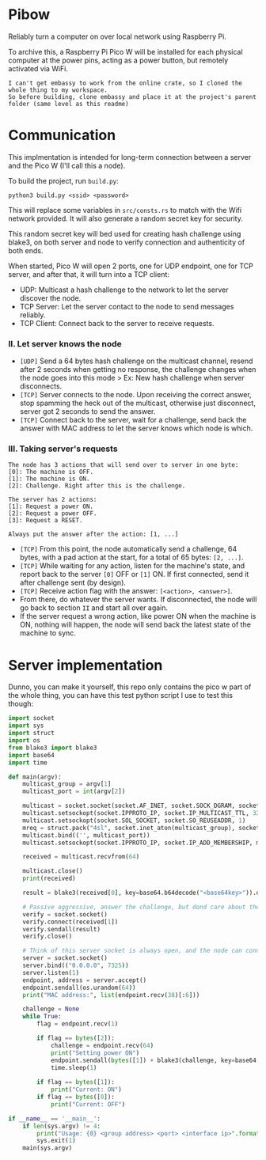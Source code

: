 # Pibow

Reliably turn a computer on over local network using Raspberry Pi.

To archive this, a Raspberry Pi Pico W will be installed for each physical computer at the power pins, acting as a power button, but remotely activated via WiFi.

```
I can't get embassy to work from the online crate, so I cloned the whole thing to my workspace.
So before building, clone embassy and place it at the project's parent folder (same level as this readme)
```

# Communication

This implmentation is intended for long-term connection between a server and the Pico W (I'll call this a node).

To build the project, run `build.py`:
```
python3 build.py <ssid> <password>
```
This will replace some variables in `src/consts.rs` to match with the Wifi network provided. It will also generate a random secret key for security.

This random secret key will bed used for creating hash challenge using blake3, on both server and node to verify connection and authenticity of both ends.

When started, Pico W will open 2 ports, one for UDP endpoint, one for TCP server, and after that, it will turn into a TCP client:

- UDP: Multicast a hash challenge to the network to let the server discover the node.
- TCP Server: Let the server contact to the node to send messages reliably.
- TCP Client: Connect back to the server to receive requests.

### II. Let server knows the node

- `[UDP]` Send a 64 bytes hash challenge on the multicast channel, resend after 2 seconds when getting no response, the challenge changes when the node goes into this mode > Ex: New hash challenge when server disconnects.
- `[TCP]` Server connects to the node. Upon receiving the correct answer, stop spamming the heck out of the multicast, otherwise just disconnect, server got 2 seconds to send the answer.
- `[TCP]` Connect back to the server, wait for a challenge, send back the answer with MAC address to let the server knows which node is which.

### III. Taking server's requests

```
The node has 3 actions that will send over to server in one byte:
[0]: The machine is OFF.
[1]: The machine is ON.
[2]: Challenge. Right after this is the challenge.
```

```
The server has 2 actions:
[1]: Request a power ON.
[2]: Request a power OFF.
[3]: Request a RESET.

Always put the answer after the action: [1, ...]
```

- `[TCP]` From this point, the node automatically send a challenge, 64 bytes, with a pad action at the start, for a total of 65 bytes: `[2, ...]`.
- `[TCP]` While waiting for any action, listen for the machine's state, and report back to the server `[0]` OFF or `[1]` ON. If first connected, send it after challenge sent (by design).
- `[TCP]` Receive action flag with the answer: `[<action>, <answer>]`.
- From there, do whatever the server wants. If disconnected, the node will go back to section `II` and start all over again.
- If the server request a wrong action, like power ON when the machine is ON, nothing will happen, the node will send back the latest state of the machine to sync.

# Server implementation

Dunno, you can make it yourself, this repo only contains the pico w part of the whole thing, you can have this test python script I use to test this though:

```py
import socket
import sys
import struct
import os
from blake3 import blake3
import base64
import time

def main(argv):
    multicast_group = argv[1]
    multicast_port = int(argv[2])

    multicast = socket.socket(socket.AF_INET, socket.SOCK_DGRAM, socket.IPPROTO_UDP)
    multicast.setsockopt(socket.IPPROTO_IP, socket.IP_MULTICAST_TTL, 32)
    multicast.setsockopt(socket.SOL_SOCKET, socket.SO_REUSEADDR, 1)
    mreq = struct.pack("4sl", socket.inet_aton(multicast_group), socket.INADDR_ANY)
    multicast.bind(('', multicast_port))
    multicast.setsockopt(socket.IPPROTO_IP, socket.IP_ADD_MEMBERSHIP, mreq)

    received = multicast.recvfrom(64)

    multicast.close()
    print(received)

    result = blake3(received[0], key=base64.b64decode("<base64key>")).digest()

    # Passive aggressive, answer the challenge, but dond care about the result.
    verify = socket.socket()
    verify.connect(received[1])
    verify.sendall(result)
    verify.close()

    # Think of this server socket is always open, and the node can connect to at any time, pls don't do like this outside of testing.
    server = socket.socket()
    server.bind(("0.0.0.0", 7325))
    server.listen(1)
    endpoint, address = server.accept()
    endpoint.sendall(os.urandom(64))
    print("MAC address:", list(endpoint.recv(38)[:6]))

    challenge = None
    while True:
        flag = endpoint.recv(1)

        if flag == bytes([2]):
            challenge = endpoint.recv(64)
            print("Setting power ON")
            endpoint.sendall(bytes([1]) + blake3(challenge, key=base64.b64decode("<base64key>")).digest())
            time.sleep(1)
        
        if flag == bytes([1]):
            print("Current: ON")
        if flag == bytes([0]):
            print("Current: OFF")

if __name__ == '__main__':
    if len(sys.argv) != 4:
        print("Usage: {0} <group address> <port> <interface ip>".format(sys.argv[0]))
        sys.exit(1)
    main(sys.argv)
```
